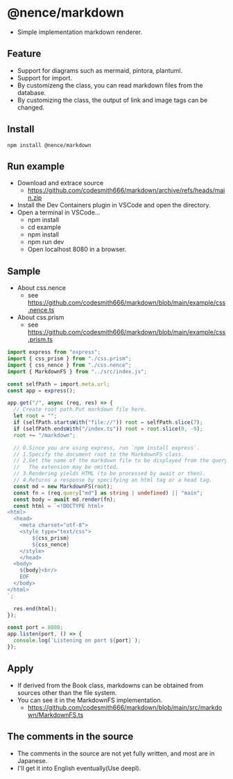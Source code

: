 # @nence/markdown

- Simple implementation markdown renderer.

## Feature

- Support for diagrams such as mermaid, pintora, plantuml.
- Support for import.
- By customizeng the class, you can read markdown files from the database.
- By customizing the class, the output of link and image tags can be changed.

## Install

```
npm install @nence/markdown
```

## Run example

- Download and extrace source
  - https://github.com/codesmith666/markdown/archive/refs/heads/main.zip
- Install the Dev Containers plugin in VSCode and open the directory.
- Open a terminal in VSCode...
  - npm install
  - cd example
  - npm install
  - npm run dev
  - Open localhost 8080 in a browser.

## Sample

- About css.nence
  - see https://github.com/codesmith666/markdown/blob/main/example/css.nence.ts
- About css.prism
  - see https://github.com/codesmith666/markdown/blob/main/example/css.prism.ts

```typescript
import express from "express";
import { css_prism } from "./css.prism";
import { css_nence } from "./css.nence";
import { MarkdownFS } from "../src/index.js";

const selfPath = import.meta.url;
const app = express();

app.get("/", async (req, res) => {
  // Create root path.Put markdown file here.
  let root = "";
  if (selfPath.startsWith("file://")) root = selfPath.slice(7);
  if (selfPath.endsWith("/index.ts")) root = root.slice(0, -9);
  root += "/markdown";

  // 0.Since you are using express, run `npm install express`.
  // 1.Specify the document root to the MarkdownFS class.
  // 2.Get the name of the markdown file to be displayed from the query string.
  //   The extension may be omitted.
  // 3.Rendering yields HTML (to be processed by await or then).
  // 4.Returns a response by specifying an html tag or a head tag.
  const md = new MarkdownFS(root);
  const fn = (req.query["md"] as string | undefined) || "main";
  const body = await md.render(fn);
  const html = `<!DOCTYPE html>
<html>
  <head>
    <meta charset="utf-8">
    <style type="text/css">
        ${css_prism}
        ${css_nence}
    </style>
    </head>
  <body>
    ${body}<br/>
    EOF
  </body>
</html>
`;

  res.end(html);
});

const port = 8080;
app.listen(port, () => {
  console.log(`Listening on port ${port}`);
});
```

## Apply

- If derived from the Book class, markdowns can be obtained from sources other than the file system.
- You can see it in the MarkdownFS implementation.
  - https://github.com/codesmith666/markdown/blob/main/src/markdown/MarkdownFS.ts

## The comments in the source

- The comments in the source are not yet fully written, and most are in Japanese.
- I'll get it into English eventually(Use deepl).
